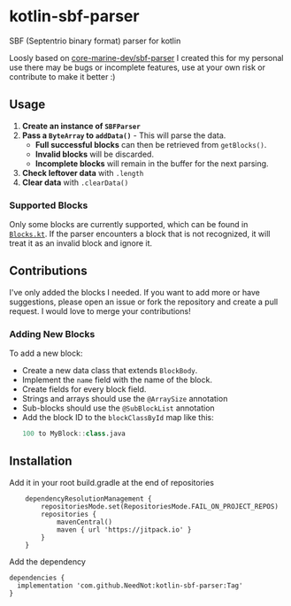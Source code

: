 # kotlin-sbf-parser
SBF (Septentrio binary format) parser for kotlin

Loosly based on [core-marine-dev/sbf-parser](https://github.com/core-marine-dev/sbf-parser)
I created this for my personal use there may be bugs or incomplete features, use at your own risk or contribute to make it better :)

## Usage
1. **Create an instance of `SBFParser`**
2. **Pass a `ByteArray` to `addData()`** - This will parse the data.
   - **Full successful blocks** can then be retrieved from `getBlocks()`.
   - **Invalid blocks** will be discarded.
   - **Incomplete blocks** will remain in the buffer for the next parsing.
3. **Check leftover data** with `.length`
4. **Clear data** with `.clearData()`

### Supported Blocks
Only some blocks are currently supported, which can be found in [`Blocks.kt`](https://github.com/NeedNot/kotlin-sbf-parser/blob/main/src/main/kotlin/net/neednot/sbfparser/Blocks.kt). If the parser encounters a block that is not recognized, it will treat it as an invalid block and ignore it.

## Contributions
I've only added the blocks I needed. If you want to add more or have suggestions, please open an issue or fork the repository and create a pull request. I would love to merge your contributions!

### Adding New Blocks
To add a new block:
- Create a new data class that extends `BlockBody`.
- Implement the `name` field with the name of the block.
- Create fields for every block field.
- Strings and arrays should use the `@ArraySize` annotation
- Sub-blocks should use the `@SubBlockList` annotation
- Add the block ID to the `blockClassById` map like this:
  ```kotlin
  100 to MyBlock::class.java
  ```

## Installation
Add it in your root build.gradle at the end of repositories
```
	dependencyResolutionManagement {
		repositoriesMode.set(RepositoriesMode.FAIL_ON_PROJECT_REPOS)
		repositories {
			mavenCentral()
			maven { url 'https://jitpack.io' }
		}
	}
```

Add the dependency
```
dependencies {
  implementation 'com.github.NeedNot:kotlin-sbf-parser:Tag'
}
```
